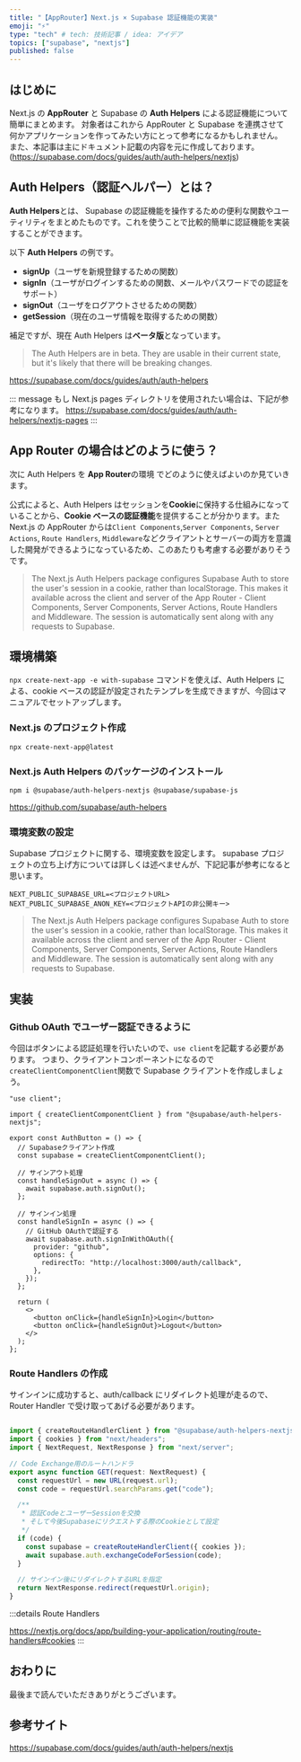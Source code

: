 ```yaml
---
title: "【AppRouter】Next.js × Supabase 認証機能の実装"
emoji: "⚡"
type: "tech" # tech: 技術記事 / idea: アイデア
topics: ["supabase", "nextjs"]
published: false
---
```


## はじめに

Next.js の **AppRouter** と Supabase の **Auth Helpers** による認証機能について簡単にまとめます。
対象者はこれから AppRouter と Supabase を連携させて何かアプリケーションを作ってみたい方にとって参考になるかもしれません。
また、本記事は主にドキュメント記載の内容を元に作成しております。
(https://supabase.com/docs/guides/auth/auth-helpers/nextjs)

## Auth Helpers（認証ヘルパー）とは？

**Auth Helpers**とは、 Supabase の認証機能を操作するための便利な関数やユーティリティをまとめたものです。これを使うことで比較的簡単に認証機能を実装することができます。

以下 **Auth Helpers** の例です。

- **signUp**（ユーザを新規登録するための関数）
- **signIn**（ユーザがログインするための関数、メールやパスワードでの認証をサポート）
- **signOut**（ユーザをログアウトさせるための関数）
- **getSession**（現在のユーザ情報を取得するための関数）

補足ですが、現在 Auth Helpers は**ベータ版**となっています。

> The Auth Helpers are in beta. They are usable in their current state, but it's likely that there will be breaking changes.

https://supabase.com/docs/guides/auth/auth-helpers

::: message
もし Next.js pages ディレクトリを使用されたい場合は、下記が参考になります。
https://supabase.com/docs/guides/auth/auth-helpers/nextjs-pages
:::

## App Router の場合はどのように使う？

次に Auth Helpers を **App Router**の環境 でどのように使えばよいのか見ていきます。

公式によると、Auth Helpers はセッションを**Cookie**に保持する仕組みになっていることから、**Cookie ベースの認証機能**を提供することが分かります。また Next.js の AppRouter からは`Client Components`,`Server Components`, `Server Actions`, `Route Handlers`, `Middleware`などクライアントとサーバーの両方を意識した開発ができるようになっているため、このあたりも考慮する必要がありそうです。

> The Next.js Auth Helpers package configures Supabase Auth to store the user's session in a cookie, rather than localStorage. This makes it available across the client and server of the App Router - Client Components, Server Components, Server Actions, Route Handlers and Middleware. The session is automatically sent along with any requests to Supabase.

## 環境構築

`npx create-next-app -e with-supabase` コマンドを使えば、Auth Helpers による、cookie ベースの認証が設定されたテンプレを生成できますが、今回はマニュアルでセットアップします。

### Next.js のプロジェクト作成

```:terminal
npx create-next-app@latest
```

### Next.js Auth Helpers のパッケージのインストール

```:terminal
npm i @supabase/auth-helpers-nextjs @supabase/supabase-js
```

https://github.com/supabase/auth-helpers

### 環境変数の設定

Supabase プロジェクトに関する、環境変数を設定します。
supabase プロジェクトの立ち上げ方については詳しくは述べませんが、下記記事が参考になると思います。

```ts:.env.local
NEXT_PUBLIC_SUPABASE_URL=<プロジェクトURL>
NEXT_PUBLIC_SUPABASE_ANON_KEY=<プロジェクトAPIの非公開キー>
```

> The Next.js Auth Helpers package configures Supabase Auth to store the user's session in a cookie, rather than localStorage. This makes it available across the client and server of the App Router - Client Components, Server Components, Server Actions, Route Handlers and Middleware. The session is automatically sent along with any requests to Supabase.

## 実装

### Github OAuth でユーザー認証できるように

今回はボタンによる認証処理を行いたいので、`use client`を記載する必要があります。
つまり、クライアントコンポーネントになるので`createClientComponentClient`関数で Supabase クライアントを作成しましょう。

```ts:AuthButton.tsx
"use client";

import { createClientComponentClient } from "@supabase/auth-helpers-nextjs";

export const AuthButton = () => {
  // Supabaseクライアント作成
  const supabase = createClientComponentClient();

  // サインアウト処理
  const handleSignOut = async () => {
    await supabase.auth.signOut();
  };

  // サインイン処理
  const handleSignIn = async () => {
    // GitHub OAuthで認証する
    await supabase.auth.signInWithOAuth({
      provider: "github",
      options: {
        redirectTo: "http://localhost:3000/auth/callback",
      },
    });
  };

  return (
    <>
      <button onClick={handleSignIn}>Login</button>
      <button onClick={handleSignOut}>Logout</button>
    </>
  );
};
```

### Route Handlers の作成

サインインに成功すると、auth/callback にリダイレクト処理が走るので、Router Handler で受け取ってあげる必要があります。

```ts:app/auth/callback/route.ts

import { createRouteHandlerClient } from "@supabase/auth-helpers-nextjs";
import { cookies } from "next/headers";
import { NextRequest, NextResponse } from "next/server";

// Code Exchange用のルートハンドラ
export async function GET(request: NextRequest) {
  const requestUrl = new URL(request.url);
  const code = requestUrl.searchParams.get("code");

  /**
   * 認証CodeとユーザーSessionを交換
   * そして今後Supabaseにリクエストする際のCookieとして設定
   */
  if (code) {
    const supabase = createRouteHandlerClient({ cookies });
    await supabase.auth.exchangeCodeForSession(code);
  }

  // サインイン後にリダイレクトするURLを指定
  return NextResponse.redirect(requestUrl.origin);
}
```

:::details Route Handlers

https://nextjs.org/docs/app/building-your-application/routing/route-handlers#cookies
:::

## おわりに

最後まで読んでいただきありがとうございます。

## 参考サイト

https://supabase.com/docs/guides/auth/auth-helpers/nextjs
